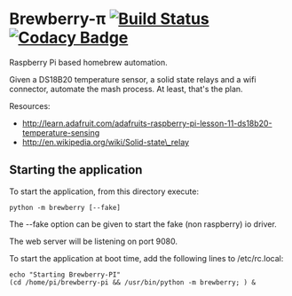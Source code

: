 Brewberry-&pi; [![Build Status](https://travis-ci.org/amolenaar/brewberry-pi.svg?branch=master)](https://travis-ci.org/amolenaar/brewberry-pi) [![Codacy Badge](https://api.codacy.com/project/badge/Grade/b536d80a821849d8a5d504e18d0bf3ef)](https://www.codacy.com/app/gaphor/brewberry-pi)
===========

Raspberry Pi based homebrew automation.

Given a DS18B20 temperature sensor, a solid state relays and a wifi connector, automate the mash process. At least, that's the plan.

Resources:
 - http://learn.adafruit.com/adafruits-raspberry-pi-lesson-11-ds18b20-temperature-sensing
 - http://en.wikipedia.org/wiki/Solid-state\_relay


Starting the application
------------------------

To start the application, from this directory execute:

    python -m brewberry [--fake]

The --fake option can be given to start the fake (non raspberry) io driver.

The web server will be listening on port 9080.

To start the application at boot time, add the following lines to /etc/rc.local:

    echo "Starting Brewberry-PI"
    (cd /home/pi/brewberry-pi && /usr/bin/python -m brewberry; ) &


